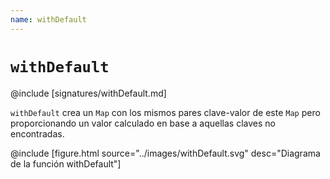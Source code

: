 ```yaml
---
name: withDefault
---
```


# `withDefault`

@include [signatures/withDefault.md]

`withDefault` crea un `Map` con los mismos pares clave-valor de este `Map` pero proporcionando un valor calculado en base a aquellas claves no encontradas.

@include [figure.html source="../images/withDefault.svg" desc="Diagrama de la función withDefault"]
